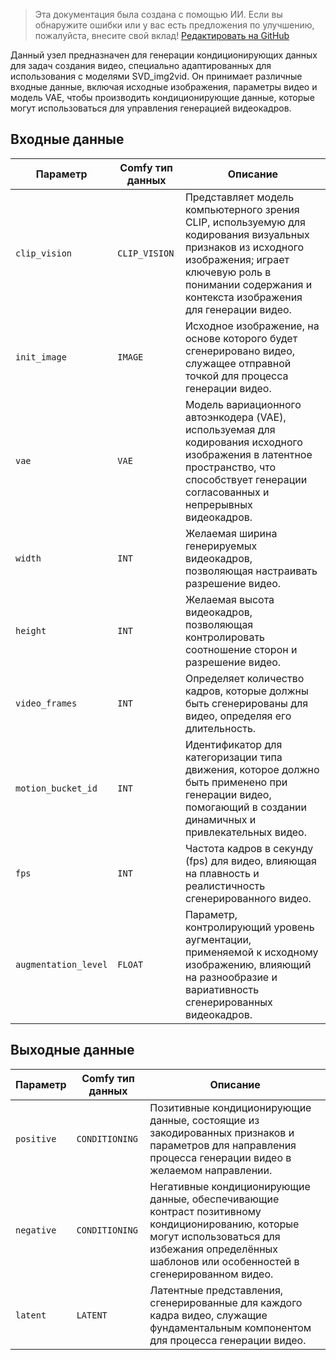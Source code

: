 > Эта документация была создана с помощью ИИ. Если вы обнаружите ошибки или у вас есть предложения по улучшению, пожалуйста, внесите свой вклад! [Редактировать на GitHub](https://github.com/Comfy-Org/embedded-docs/blob/main/comfyui_embedded_docs/docs/SvdImg2vidConditioning/ru.md)

Данный узел предназначен для генерации кондиционирующих данных для задач создания видео, специально адаптированных для использования с моделями SVD_img2vid. Он принимает различные входные данные, включая исходные изображения, параметры видео и модель VAE, чтобы производить кондиционирующие данные, которые могут использоваться для управления генерацией видеокадров.

## Входные данные

| Параметр             | Comfy тип данных   | Описание |
|----------------------|--------------------|-------------|
| `clip_vision`         | `CLIP_VISION`      | Представляет модель компьютерного зрения CLIP, используемую для кодирования визуальных признаков из исходного изображения; играет ключевую роль в понимании содержания и контекста изображения для генерации видео. |
| `init_image`          | `IMAGE`            | Исходное изображение, на основе которого будет сгенерировано видео, служащее отправной точкой для процесса генерации видео. |
| `vae`                 | `VAE`              | Модель вариационного автоэнкодера (VAE), используемая для кодирования исходного изображения в латентное пространство, что способствует генерации согласованных и непрерывных видеокадров. |
| `width`               | `INT`              | Желаемая ширина генерируемых видеокадров, позволяющая настраивать разрешение видео. |
| `height`              | `INT`              | Желаемая высота видеокадров, позволяющая контролировать соотношение сторон и разрешение видео. |
| `video_frames`        | `INT`              | Определяет количество кадров, которые должны быть сгенерированы для видео, определяя его длительность. |
| `motion_bucket_id`    | `INT`              | Идентификатор для категоризации типа движения, которое должно быть применено при генерации видео, помогающий в создании динамичных и привлекательных видео. |
| `fps`                 | `INT`              | Частота кадров в секунду (fps) для видео, влияющая на плавность и реалистичность сгенерированного видео. |
| `augmentation_level`  | `FLOAT`            | Параметр, контролирующий уровень аугментации, применяемой к исходному изображению, влияющий на разнообразие и вариативность сгенерированных видеокадров. |

## Выходные данные

| Параметр     | Comfy тип данных   | Описание |
|---------------|--------------------|-------------|
| `positive`    | `CONDITIONING`     | Позитивные кондиционирующие данные, состоящие из закодированных признаков и параметров для направления процесса генерации видео в желаемом направлении. |
| `negative`    | `CONDITIONING`     | Негативные кондиционирующие данные, обеспечивающие контраст позитивному кондиционированию, которые могут использоваться для избежания определённых шаблонов или особенностей в сгенерированном видео. |
| `latent`      | `LATENT`           | Латентные представления, сгенерированные для каждого кадра видео, служащие фундаментальным компонентом для процесса генерации видео. |
